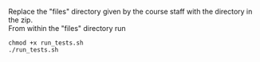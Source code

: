 Replace the "files" directory given by the course staff with the directory in the zip.<br />
From within the "files" directory run <br />
```
chmod +x run_tests.sh
./run_tests.sh
```
